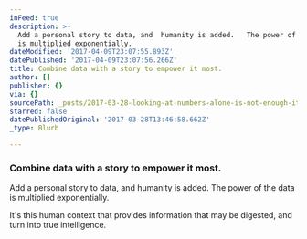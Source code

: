 ```yaml
---
inFeed: true
description: >-
  Add a personal story to data, and  humanity is added.   The power of the data
  is multiplied exponentially.
dateModified: '2017-04-09T23:07:55.893Z'
datePublished: '2017-04-09T23:07:56.266Z'
title: Combine data with a story to empower it most.
author: []
publisher: {}
via: {}
sourcePath: _posts/2017-03-28-looking-at-numbers-alone-is-not-enough-its-context-that.md
starred: false
datePublishedOriginal: '2017-03-28T13:46:58.662Z'
_type: Blurb

---
```

### Combine data with a story to empower it most.

Add a personal story to data, and humanity is added. The power of the data is multiplied exponentially.

It's this human context that provides information that may be digested, and turn into true intelligence.
